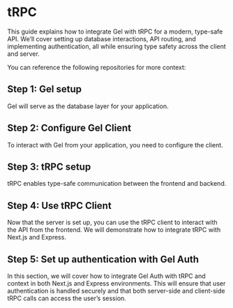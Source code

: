 # tRPC

This guide explains how to integrate Gel with tRPC for a modern, type-safe API. We’ll cover setting up database interactions, API routing, and implementing authentication, all while ensuring type safety across the client and server.

You can reference the following repositories for more context:

## Step 1: Gel setup

Gel will serve as the database layer for your application.

## Step 2: Configure Gel Client

To interact with Gel from your application, you need to configure the client.

## Step 3: tRPC setup

tRPC enables type-safe communication between the frontend and backend.

## Step 4: Use tRPC Client

Now that the server is set up, you can use the tRPC client to interact with the API from the frontend. We will demonstrate how to integrate tRPC with Next.js and Express.

## Step 5: Set up authentication with Gel Auth

In this section, we will cover how to integrate Gel Auth with tRPC and context in both Next.js and Express environments. This will ensure that user authentication is handled securely and that both server-side and client-side tRPC calls can access the user’s session.

